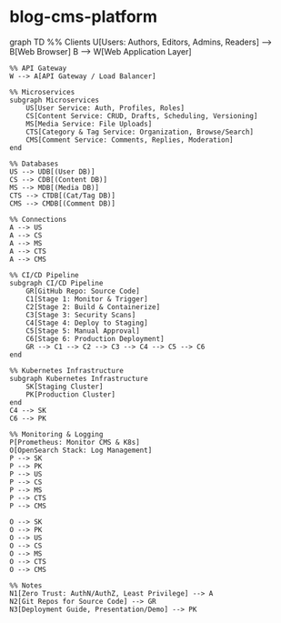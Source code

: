 # blog-cms-platform

graph TD
    %% Clients
    U[Users: Authors, Editors, Admins, Readers] --> B[Web Browser]
    B --> W[Web Application Layer]

    %% API Gateway
    W --> A[API Gateway / Load Balancer]

    %% Microservices
    subgraph Microservices
        US[User Service: Auth, Profiles, Roles]
        CS[Content Service: CRUD, Drafts, Scheduling, Versioning]
        MS[Media Service: File Uploads]
        CTS[Category & Tag Service: Organization, Browse/Search]
        CMS[Comment Service: Comments, Replies, Moderation]
    end

    %% Databases
    US --> UDB[(User DB)]
    CS --> CDB[(Content DB)]
    MS --> MDB[(Media DB)]
    CTS --> CTDB[(Cat/Tag DB)]
    CMS --> CMDB[(Comment DB)]

    %% Connections
    A --> US
    A --> CS
    A --> MS
    A --> CTS
    A --> CMS

    %% CI/CD Pipeline
    subgraph CI/CD Pipeline
        GR[GitHub Repo: Source Code]
        C1[Stage 1: Monitor & Trigger]
        C2[Stage 2: Build & Containerize]
        C3[Stage 3: Security Scans]
        C4[Stage 4: Deploy to Staging]
        C5[Stage 5: Manual Approval]
        C6[Stage 6: Production Deployment]
        GR --> C1 --> C2 --> C3 --> C4 --> C5 --> C6
    end

    %% Kubernetes Infrastructure
    subgraph Kubernetes Infrastructure
        SK[Staging Cluster]
        PK[Production Cluster]
    end
    C4 --> SK
    C6 --> PK

    %% Monitoring & Logging
    P[Prometheus: Monitor CMS & K8s]
    O[OpenSearch Stack: Log Management]
    P --> SK
    P --> PK
    P --> US
    P --> CS
    P --> MS
    P --> CTS
    P --> CMS

    O --> SK
    O --> PK
    O --> US
    O --> CS
    O --> MS
    O --> CTS
    O --> CMS

    %% Notes
    N1[Zero Trust: AuthN/AuthZ, Least Privilege] --> A
    N2[Git Repos for Source Code] --> GR
    N3[Deployment Guide, Presentation/Demo] --> PK
